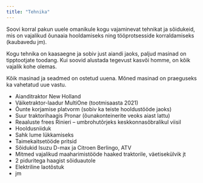 ```yaml
---
title: "Tehnika"
---
```


Soovi korral pakun uuele omanikule kogu vajaminevat tehnikat ja sõidukeid, mis on vajalikud õunaaia hooldamiseks ning tööprotsesside korraldamiseks (kaubavedu jm).

Kogu tehnika on kaasaegne ja sobiv just aiandi jaoks, paljud masinad on tipptootjate toodang. Kui soovid alustada tegevust kasvõi homme, on kõik vajalik kohe olemas.

Kõik masinad ja seadmed on ostetud uuena. Mõned masinad on praeguseks ka vahetatud uue vastu.

- Aianditraktor New Holland
- Väiketraktor-laadur MultiOne (tootmisaasta 2021)
- Õunte korjamise platvorm (sobiv ka teiste hooldustööde jaoks)
- Suur traktorihaagis Pronar (õunakonteinerite veoks aiast lattu)
- Reaaluste frees Rinieri – umbrohutõrjeks keskkonnasõbralikul viisil
- Hooldusniiduk
- Sahk lume lükkamiseks
- Taimekaitsetööde pritsid
- Sõidukid Isuzu D-max ja Citroen Berlingo, ATV
- Mitmed vajalikud maaharimistööde haaked traktorile, väetisekülvik jt
- 2 piduritega haagist sõiduautole
- Elektriline laotõstuk
- jm
